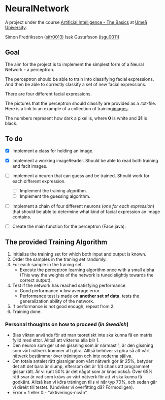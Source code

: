 # NeuralNetwork

A project under the course [Artificial Intelligence - The Basics](https://www.umu.se/utbildning/kurser/artificiell-intelligens---grunderna/) at [Umeå University](http://www.umu.se/).

Simon Fredriksson [(sifr0013)](sifr0013@student.umu.se "Email")
Isak Gustafsson [(isgu0011)](isgu0011@student.umu.se "Email")

## Goal
The aim for the project is to implement the simplest form of a Neural Network - a perceptron.

The perceptron should be able to train into classifying facial expressions. And then be able to correctly classify a set of new facial expressions.

There are four different facial expressions.

The pictures that the perceptron should classify are provided as a 
.txt-file. Here is a link to an example of a collection of training[images](https://www8.cs.umu.se/kurser/5DV121/HT17/assignment2/training.txt "Collection of training images").

The numbers represent how dark a pixel is, where **0** is white and **31** is black.
 


## To do

- [x] Implement a class for holding an image.
- [x] Implement a working imageReader. Should be able to read both training and facit images.
- [ ] Implement a neuron that can guess and be trained. Should work for each different expression.
    - [ ] Implement the training algorithm.
    - [ ] Implement the guessing algorithm.
- [ ] Implement a chain of four different neurons (*one for each expression*) that should be able to determine what kind of
facial expression an image contains.
- [ ] Create the main function for the perceptron (Face.java).


## The provided Training Algorithm

1. Initialize the training set for which both input and output is known.
2. Order the samples in the traning set randomly.
3. For each sample in the traning set.
    - Execute the perceptron learning algorithm once with a small alpha (This way the weights of the network is tuned
    slightly towards the correct output).
4. Test if the network has reached satisfying performance.
    - Good performance = low average error
    - Performance test is made on **another set of data**, tests the generalization ability of the network.
5. If performance is not good enough, repeat from 2.
6. Training done.

### Personal thoughts on how to proceed (*in Swedish*)

- Bias vikten används för att man teoretiskt inte ska kunna få en matris fylld med ettor. Alltså att vikterna alla blir 1.
- Den neuron som ger ut en gissning som är närmast 1, är den gissning som vårt nätverk kommer att göra.
Alltså behöver vi göra så att vårt nätverk bestämmer över träningen och inte noderna själva.
- Om totala antalet rätt gissnigar som vårt nätverk gör är 25%, betyder det att det bara är slump, eftersom det är 1/4 chans att programmet
gissar rätt. Är vi runt 50% är det något som är knas också. Över 65% rätt svar är vad som krävs av vårt nätverk för att vi ska kunna få godkänt.
Alltså kan vi köra träningen tills vi når typ 70%, och sedan går vi direkt till testet. (Undviker vi overfitting då? Förmodligen).
- Error = 1 eller 0 - "aktiverings-nivån"